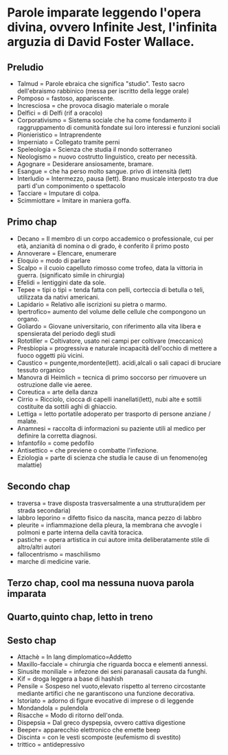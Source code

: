 # Parole imparate leggendo l'opera divina, ovvero Infinite Jest, l'infinita arguzia di David Foster Wallace.

## Preludio

- Talmud = Parole ebraica che significa "studio". Testo sacro dell'ebraismo rabbinico (messa per iscritto della legge orale)
- Pomposo = fastoso, appariscente.
- Incresciosa = che provoca disagio materiale o morale
- Delfici = di Delfi (rif a oracolo)
- Corporativismo = Sistema sociale che ha come fondamento il raggruppamento di comunità fondate sui loro interessi e funzioni sociali
- Pionieristico = Intraprendente
- Imperniato = Collegato tramite perni
- Speleologia = Scienza che studia il mondo sotterraneo
- Neologismo = nuovo costrutto linguistico, creato per necessità.
- Agognare = Desiderare ansiosamente, bramare.
- Esangue = che ha perso molto sangue. privo di intensità (lett)
- Interludio = Intermezzo, pausa (lett). Brano musicale interposto tra due parti d'un componimento o spettacolo
- Tacciare = Imputare di colpa.
- Scimmiottare = Imitare in maniera goffa.

## Primo chap

- Decano = Il membro di un corpo accademico o professionale, cui per età, anzianità di nomina o di grado, è conferito il primo posto
- Annoverare = Elencare, enumerare
- Eloquio = modo di parlare
- Scalpo = il cuoio capelluto rimosso come trofeo, data la vittoria in guerra. (significato simile in chirurgia)
- Efelidi = lentiggini date da sole.
- Tepee = tipi o tipì = tenda fatta con pelli, corteccia di betulla o teli, utilizzata da nativi americani.
- Lapidario = Relativo alle iscrizioni su pietra o marmo.
- Ipertrofico= aumento del volume delle cellule che compongono un organo.
- Goliardo = Giovane universitario, con riferimento alla vita libera e spensierata del periodo degli studi
- Rototiller = Coltivatore, usato nei campi per coltivare (meccanico)
- Presbiopia = progressiva e naturale incapacità dell'occhio di mettere a fuoco oggetti più vicini.
- Caustico = pungente,mordente(lett). acidi,alcali o sali capaci di bruciare tessuto organico
- Manovra di Heimlich = tecnica di primo soccorso per rimuovere un ostruzione dalle vie aeree.
- Coreutica = arte della danza
- Cirrio = Ricciolo, ciocca di capelli inanellati(lett), nubi alte e sottili costituite da sottili aghi di ghiaccio.
- Lettiga = letto portatile adoperato per trasporto di persone anziane / malate.
- Anamnesi = raccolta di informazioni su paziente utili al medico per definire la corretta diagnosi.
- Infantofilo = come pedofilo
- Antisettico = che previene o combatte l'infezione.
- Eziologia = parte di scienza che studia le cause di un fenomeno(eg malattie)

## Secondo chap

- traversa = trave disposta trasversalmente a una struttura(idem per strada secondaria)
- labbro leporino = difetto fisico da nascita, manca pezzo di labbro
- pleurite = infiammazione della pleura, la membrana che avvogle i polmoni e parte interna della cavità toracica.
- pastiche = opera artistica in cui autore imita deliberatamente stile di altro/altri autori
- fallocentrismo = maschilismo
- marche di medicine varie.

## Terzo chap, cool ma nessuna nuova parola imparata
## Quarto,quinto chap, letto in treno
## Sesto chap
- Attachè = In lang dimplomatico=Addetto
- Maxillo-facciale = chirurgia che riguarda bocca e elementi annessi.
- Sinusite moniliale = infezone dei seni paranasali causata da funghi.
- Kif = droga leggera a base di hashish
- Pensile = Sospeso nel vuoto,elevato rispetto al terreno circostante mediante artifici che ne garantiscono una funzione decorativa.
- Istoriato = adorno di figure evocative di imprese o di leggende
- Mondandola = pulendola
- Risacche = Modo di ritorno dell'onda.
- Dispepsia = Dal greco dyspepsia, ovvero cattiva digestione
- Beeper= apparecchio elettronico che emette beep
- Discinta = con le vesti scomposte (eufemismo di svestito)
- trittico = antidepressivo 
